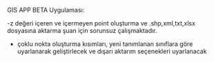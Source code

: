 GIS APP BETA Uygulaması:

-z değeri içeren ve içermeyen point oluşturma ve .shp,xml,txt,xlsx dosyasına aktarma şuan için sorunsuz çalışmaktadır.
- çoklu nokta oluşturma kısımları, yeni tanımlanan sınıflara göre uyarlanarak geliştirlecek ve dışarı aktarım seçenekleri uyarlanacak
